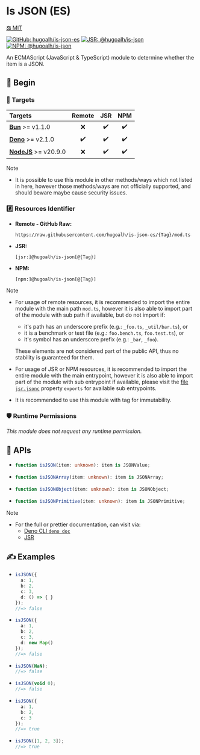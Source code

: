 # Is JSON (ES)

[**⚖️** MIT](./LICENSE.md)

[![GitHub: hugoalh/is-json-es](https://img.shields.io/github/v/release/hugoalh/is-json-es?label=hugoalh/is-json-es&labelColor=181717&logo=github&logoColor=ffffff&sort=semver&style=flat "GitHub: hugoalh/is-json-es")](https://github.com/hugoalh/is-json-es)
[![JSR: @hugoalh/is-json](https://img.shields.io/jsr/v/@hugoalh/is-json?label=@hugoalh/is-json&labelColor=F7DF1E&logo=jsr&logoColor=000000&style=flat "JSR: @hugoalh/is-json")](https://jsr.io/@hugoalh/is-json)
[![NPM: @hugoalh/is-json](https://img.shields.io/npm/v/@hugoalh/is-json?label=@hugoalh/is-json&labelColor=CB3837&logo=npm&logoColor=ffffff&style=flat "NPM: @hugoalh/is-json")](https://www.npmjs.com/package/@hugoalh/is-json)

An ECMAScript (JavaScript & TypeScript) module to determine whether the item is a JSON.

## 🔰 Begin

### 🎯 Targets

| **Targets** | **Remote** | **JSR** | **NPM** |
|:--|:-:|:-:|:-:|
| **[Bun](https://bun.sh/)** >= v1.1.0 | ❌ | ✔️ | ✔️ |
| **[Deno](https://deno.land/)** >= v2.1.0 | ✔️ | ✔️ | ✔️ |
| **[NodeJS](https://nodejs.org/)** >= v20.9.0 | ❌ | ✔️ | ✔️ |

> [!NOTE]
> - It is possible to use this module in other methods/ways which not listed in here, however those methods/ways are not officially supported, and should beware maybe cause security issues.

### #️⃣ Resources Identifier

- **Remote - GitHub Raw:**
  ```
  https://raw.githubusercontent.com/hugoalh/is-json-es/{Tag}/mod.ts
  ```
- **JSR:**
  ```
  [jsr:]@hugoalh/is-json[@{Tag}]
  ```
- **NPM:**
  ```
  [npm:]@hugoalh/is-json[@{Tag}]
  ```

> [!NOTE]
> - For usage of remote resources, it is recommended to import the entire module with the main path `mod.ts`, however it is also able to import part of the module with sub path if available, but do not import if:
>
>   - it's path has an underscore prefix (e.g.: `_foo.ts`, `_util/bar.ts`), or
>   - it is a benchmark or test file (e.g.: `foo.bench.ts`, `foo.test.ts`), or
>   - it's symbol has an underscore prefix (e.g.: `_bar`, `_foo`).
>
>   These elements are not considered part of the public API, thus no stability is guaranteed for them.
> - For usage of JSR or NPM resources, it is recommended to import the entire module with the main entrypoint, however it is also able to import part of the module with sub entrypoint if available, please visit the [file `jsr.jsonc`](./jsr.jsonc) property `exports` for available sub entrypoints.
> - It is recommended to use this module with tag for immutability.

### 🛡️ Runtime Permissions

*This module does not request any runtime permission.*

## 🧩 APIs

- ```ts
  function isJSON(item: unknown): item is JSONValue;
  ```
- ```ts
  function isJSONArray(item: unknown): item is JSONArray;
  ```
- ```ts
  function isJSONObject(item: unknown): item is JSONObject;
  ```
- ```ts
  function isJSONPrimitive(item: unknown): item is JSONPrimitive;
  ```

> [!NOTE]
> - For the full or prettier documentation, can visit via:
>   - [Deno CLI `deno doc`](https://docs.deno.com/runtime/reference/cli/documentation_generator/)
>   - [JSR](https://jsr.io/@hugoalh/is-json)

## ✍️ Examples

- ```ts
  isJSON({
    a: 1,
    b: 2,
    c: 3,
    d: () => { }
  });
  //=> false
  ```
- ```ts
  isJSON({
    a: 1,
    b: 2,
    c: 3,
    d: new Map()
  });
  //=> false
  ```
- ```ts
  isJSON(NaN);
  //=> false
  ```
- ```ts
  isJSON(void 0);
  //=> false
  ```
- ```ts
  isJSON({
    a: 1,
    b: 2,
    c: 3
  });
  //=> true
  ```
- ```ts
  isJSON([1, 2, 3]);
  //=> true
  ```
